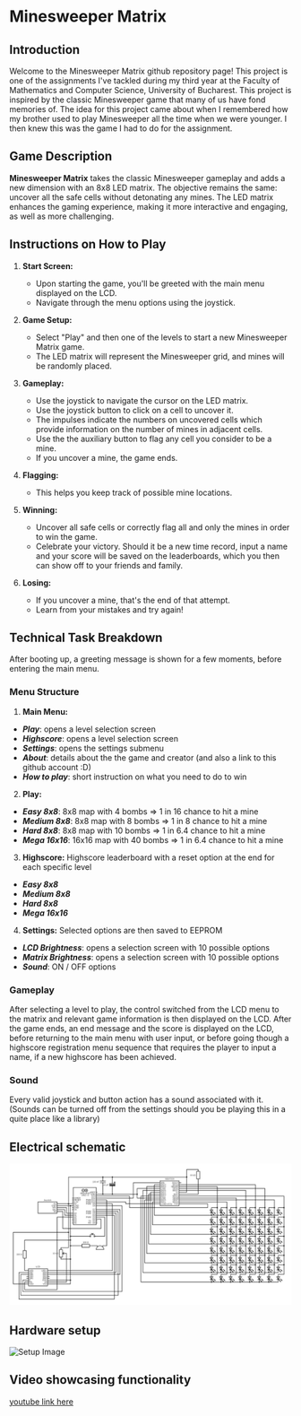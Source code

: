 # Minesweeper Matrix
 
## Introduction

Welcome to the Minesweeper Matrix github repository page! 
This project is one of the assignments I've tackled during my third year at the Faculty of Mathematics and Computer Science, University of Bucharest.
This project is inspired by the classic Minesweeper game that many of us have fond memories of. The idea for this project came about when I remembered how my brother used to play Minesweeper all the time when we were younger. I then knew this was the game I had to do for the assignment.

## Game Description

**Minesweeper Matrix** takes the classic Minesweeper gameplay and adds a new dimension with an 8x8 LED matrix. The objective remains the same: uncover all the safe cells without detonating any mines. The LED matrix enhances the gaming experience, making it more interactive and engaging, as well as more challenging. 


## Instructions on How to Play

1. **Start Screen:**
   - Upon starting the game, you'll be greeted with the main menu displayed on the LCD.
   - Navigate through the menu options using the joystick.

2. **Game Setup:**
   - Select "Play" and then one of the levels to start a new Minesweeper Matrix game.
   - The LED matrix will represent the Minesweeper grid, and mines will be randomly placed.

3. **Gameplay:**
   - Use the joystick to navigate the cursor on the LED matrix.
   - Use the joystick button to click on a cell to uncover it.
   - The impulses indicate the numbers on uncovered cells which provide information on the number of mines in adjacent cells.
   - Use the the auxiliary button to flag any cell you consider to be a mine.
   - If you uncover a mine, the game ends.

4. **Flagging:**
   - This helps you keep track of possible mine locations.

5. **Winning:**
   - Uncover all safe cells or correctly flag all and only the mines in order to win the game.
   - Celebrate your victory. Should it be a new time record, input a name and your score will be saved on the leaderboards, which you then can show off to your friends and family.

6. **Losing:**
   - If you uncover a mine, that's the end of that attempt.
   - Learn from your mistakes and try again!



## Technical Task Breakdown

After booting up, a greeting message is shown for a few moments, before entering the main menu.

### Menu Structure 

1. **Main Menu:**
- ***Play***: opens a level selection screen
- ***Highscore***: opens a level selection screen
- ***Settings***: opens the settings submenu
- ***About***: details about the the game and creator (and also a link to this github account :D)
- ***How to play***: short instruction on what you need to do to win

2. **Play:**
- ***Easy 8x8***: 8x8 map with 4 bombs => 1 in 16 chance to hit a mine
- ***Medium 8x8***: 8x8 map with 8 bombs => 1 in 8 chance to hit a mine
- ***Hard 8x8***: 8x8 map with 10 bombs => 1 in 6.4 chance to hit a mine
- ***Mega 16x16***: 16x16 map with 40 bombs => 1 in 6.4 chance to hit a mine

3. **Highscore:** Highscore leaderboard with a reset option at the end for each specific level
- ***Easy 8x8***
- ***Medium 8x8***
- ***Hard 8x8***
- ***Mega 16x16***

4. **Settings:** Selected options are then saved to EEPROM
- ***LCD Brightness***: opens a selection screen with 10 possible options
- ***Matrix Brightness***: opens a selection screen with 10 possible options
- ***Sound***: ON / OFF options


### Gameplay

After selecting a level to play, the control switched from the LCD menu to the matrix and relevant game information is then displayed on the LCD. 
After the game ends, an end message and the score is displayed on the LCD, before returning to the main menu with user input, or before going though a highscore registration menu sequence that requires the player to input a name, if a new highscore has been achieved.

### Sound

Every valid joystick and button action has a sound associated with it. (Sounds can be turned off from the settings should you be playing this in a quite place like a library)


## Electrical schematic
![Electrical Circuit Schematic](https://github.com/MariusAlexandru358/Minesweeper_Matrix-Project/blob/main/Minesweeper/MinesweeperElectrical.png)

## Hardware setup
![Setup Image](https://github.com/MariusAlexandru358/Minesweeper_Matrix-Project/blob/main/Minesweeper/Minesweeper.jgp)

## Video showcasing functionality
<a href="https://youtu.be/D7fRLBvE8KM" target="_blank">youtube link here</a>

